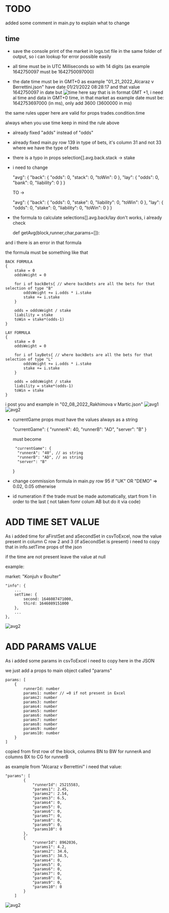 # TODO 

added some comment in main.py to explain what to change

## time

- save the console print of the market in logs.txt file in the same folder of output, so i can lookup for error possible easily

- all time must be in UTC Milliseconds so with 14 digits (as example 1642750097 must be 1642750097000)

- the date time must be in GMT+0 as example "01_21_2022_Alcaraz v Berrettini.json" have date 01/21/2022 08:28:17 and that value 1642750097 in date but
![time](./documentation/images/3.png?raw=true "time") 
here say that is in format GMT +1, i need al time and data in GMT+0 time, in that market as example date must be: 1642753697000 (in ms), only add 3600 (3600000 in ms)

the same rules upper here are valid for props trades.condition.time

always when you use time keep in mind the rule above

- already fixed "adds" instead of "odds"

- already fixed main.py row 139 in type of bets, it's column 31 and not 33 where we have the type of bets

- there is a typo in props selection[].avg.back.stack -> stake 

- i need to change 

    "avg": {
        "back": {
            "odds": 0,
            "stack": 0,
            "toWin": 0
        },
        "lay": {
            "odds": 0,
            "bank": 0,
            "liability": 0
        }
    }

    TO ->

    "avg": {
        "back": {
            "odds": 0,
            "stake": 0,
            "liability": 0,
            "toWin": 0
        },
        "lay": {
            "odds": 0,
            "stake": 0,
            "liability": 0,
            "toWin": 0
        }
    }

- the formula to calculate selections[].avg.back/lay don't works, i already check 

    def getAvg(block,runner,char,params=[]):

and i there is an error in that formula

the formula must be something like that

    BACK FORMULA
    {
        stake = 0
        oddsWeight = 0

        for i of backBets{ // where backBets are all the bets for that selection of type "B"
            oddsWeight += i.odds * i.stake 
            stake += i.stake
        }

        odds = oddsWeight / stake
        liability = stake
        toWin = stake*(odds-1)
    }

    LAY FORMULA
    {
        stake = 0
        oddsWeight = 0

        for i of layBets{ // where backBets are all the bets for that selection of type "L"
            oddsWeight += i.odds * i.stake 
            stake += i.stake
        }

        odds = oddsWeight / stake
        liability = stake*(odds-1)
        toWin = stake
    }


i post you and example in "02_08_2022_Rakhimova v Martic.json"
![avg1](./documentation/images/4.png?raw=true "avg1") 
![avg2](./documentation/images/5.png?raw=true "avg2") 


- currentGame props must have the values always as a string

     "currentGame": {
        "runnerA": 40,
        "runnerB": "AD",
        "server": "B"
    }

    must become

       "currentGame": {
        "runnerA": "40", // as string 
        "runnerB": "AD", // as string 
        "server": "B"
    }

- change commission formula in main.py row 95 if "UK" OR "DEMO" => 0.02, 0.05 otherwise

- id numeration if the trade must be made automatically, start from 1 in order to the last ( not taken fomr colum AB but do it via code)

# ADD TIME SET VALUE

As i added time for aFirstSet and aSecondSet in csvToExcel, now the value present in column C row 2 and 3 (if aSecondSet is present) 
i need to copy that in info.setTime props of the json

if the time are not present leave the value at null

example:

market: "Konjuh v Boulter"

    "info": {
        ...
        setTime: {
            second: 1646087471000,
            third: 1646089151000
        },
        ...
    },

![avg2](./documentation/images/6.png?raw=true "avg2") 

# ADD PARAMS VALUE

As i added some params in csvToExcel i need to copy here in the JSON

we just add a props to main object called "params"

    params: [
        {
            runnerId: number
            params1: number // =0 if not present in Excel
            params2: number
            params3: number
            params4: number
            params5: number
            params6: number
            params7: number
            params8: number
            params9: number
            params10: number
        }
    ]

copied from first row of the block, columns BN to BW for runnerA and columns BX to CG for runnerB

as example from "Alcaraz v Berrettini" i need that value:

    "params": [
            {
                "runnerId": 25215583,
                "params1": 2.45,
                "params2": 2.54,
                "params3": 6.5,
                "params4": 0,
                "params5": 0,
                "params6": 0,
                "params7": 0,
                "params8": 0,
                "params9": 0,
                "params10": 0
            },
            {
                "runnerId": 8962036,
                "params1": 4.2,
                "params2": 34.6,
                "params3": 34.5,
                "params4": 0,
                "params5": 0,
                "params6": 0,
                "params7": 0,
                "params8": 0,
                "params9": 0,
                "params10": 0
            }
        ]

![avg2](./documentation/images/7.png?raw=true "avg2") 


